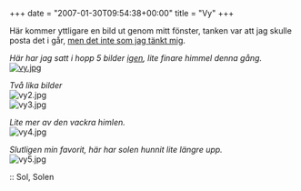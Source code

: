 +++
date = "2007-01-30T09:54:38+00:00"
title = "Vy"
+++

Här kommer yttligare en bild ut genom mitt fönster, tanken var att jag skulle posta det i går, [men det inte som jag tänkt mig][1].

*Här har jag satt i hopp 5 bilder [igen][2], lite finare himmel denna gång.*  
<a class="imagelink" href="http://cdn.junkpile.se/2007/01/vy.jpg" title="vy.jpg"><img id="image277" src="http://cdn.junkpile.se/2007/01/vy.thumbnail.jpg" alt="vy.jpg" /></a>

*Två lika bilder*  
<img id="image279" src="http://cdn.junkpile.se/2007/01/vy2.jpg" alt="vy2.jpg" />  
<img id="image280" src="http://cdn.junkpile.se/2007/01/vy3.jpg" alt="vy3.jpg" />

*Lite mer av den vackra himlen.*  
<img id="image281" src="http://cdn.junkpile.se/2007/01/vy4.jpg" alt="vy4.jpg" />

*Slutligen min favorit, här har solen hunnit lite längre upp.*  
<img id="image282" src="http://cdn.junkpile.se/2007/01/vy5.jpg" alt="vy5.jpg" />

:: Sol, Solen

<small></small>

 [1]: http://junkpile.se/~s/wp/2007/01/100-packet-loss/
 [2]: http://junkpile.se/~s/wp/2007/01/min-utsikt/
